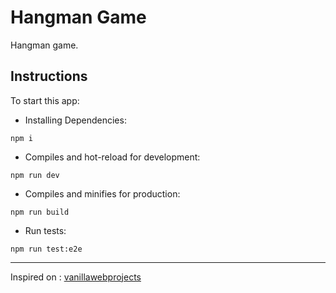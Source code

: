 # Hangman Game

Hangman game.

## Instructions

To start this app:

- Installing Dependencies:

```
npm i
```

- Compiles and hot-reload for development:

```
npm run dev
```

- Compiles and minifies for production:

```
npm run build
```

- Run tests:

```
npm run test:e2e
```

---

Inspired on : [vanillawebprojects](https://github.com/bradtraversy/vanillawebprojects/tree/master/hangman)
